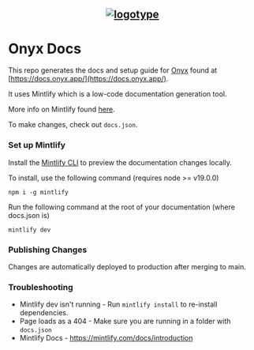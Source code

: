 <h2 align="center">
<a href="https://www.onyx.app/">

  
![logotype](https://github.com/onyx-dot-app/onyx/blob/logo/OnyxLogoCropped.jpg?raw=true)

</a>

</h2>

# Onyx Docs

This repo generates the docs and setup guide for [Onyx](https://github.com/onyx-dot-app/onyx) found at [https://docs.onyx.app/](https://docs.onyx.app/).

It uses Mintlify which is a low-code documentation generation tool.

More info on Mintlify found [here](https://mintlify.com/).

To make changes, check out `docs.json`. 

### Set up Mintlify

Install the [Mintlify CLI](https://www.npmjs.com/package/mintlify) to preview the documentation changes locally.

To install, use the following command (requires node >= v19.0.0)

```
npm i -g mintlify
```

Run the following command at the root of your documentation (where docs.json is)

```
mintlify dev
```

### Publishing Changes

Changes are automatically deployed to production after merging to main.

### Troubleshooting

- Mintlify dev isn't running - Run `mintlify install` to re-install dependencies.
- Page loads as a 404 - Make sure you are running in a folder with `docs.json`
- Mintlify Docs - https://mintlify.com/docs/introduction
